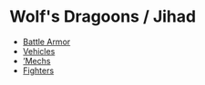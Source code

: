 # Wolf's Dragoons / Jihad 

- [Battle Armor](jihad/battlearmor.md) 
- [Vehicles](jihad/vehicles.md) 
- [’Mechs](jihad/mechs.md) 
- [Fighters](jihad/fighters.md) 

